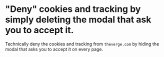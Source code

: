 # "Deny" cookies and tracking by simply deleting the modal that ask you to accept it.
Technically deny the cookies and tracking from `theverge.com` by hiding the modal that asks you to accept it on every page.
